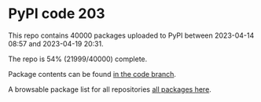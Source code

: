 # PyPI code 203

This repo contains 40000 packages uploaded to PyPI between 
2023-04-14 08:57 and 2023-04-19 20:31.

The repo is 54% (21999/40000) complete.

Package contents can be found [in the code branch](https://github.com/pypi-data/pypi-mirror-203/tree/code/packages).

A browsable package list for all repositories [all packages here](https://pypi-data.github.io/website/repositories/pypi-mirror-203).


